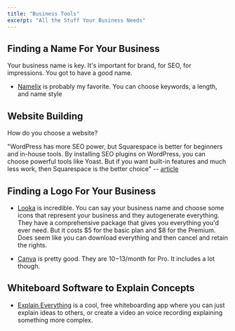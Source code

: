 ```yaml
---
title: "Business Tools"
excerpt: "All the Stuff Your Business Needs"
---
```


## Finding a Name For Your Business
Your business name is key. It's important for brand, for SEO, for impressions. You got to have a good name.

- [Namelix](https://namelix.com/) is probably my favorite. You can choose keywords, a length, and name style

## Website Building
How do you choose a website?

"WordPress has more SEO power, but Squarespace is better for beginners and in-house tools. By installing SEO plugins on WordPress, you can choose powerful tools like Yoast. But if you want built-in features and much less work, then Squarespace is the better choice" -- [article](https://www.websitebuilderexpert.com/website-builders/comparisons/squarespace-vs-wordpress/#:~:text=WordPress%20has%20more%20SEO%20power,Squarespace%20is%20the%20better%20choice.)


## Finding a Logo For Your Business

- [Looka](Looka.com) is incredible. You can say your business name and choose some icons that represent your business and they autogenerate everything. They have a comprehensive package that gives you everything you'd ever need. But it costs $5 for the basic plan and $8 for the Premium. Does seem like you can download everything and then cancel and retain the rights.

- [Canva](canva.com) is pretty good. They are $10-$13/month for Pro. It includes a lot though. 


## Whiteboard Software to Explain Concepts

- [Explain Everything](https://drive.explaineverything.com/) is a cool, free whiteboarding app where you can just explain ideas to others, or create a video an voice recording explaining something more complex.
